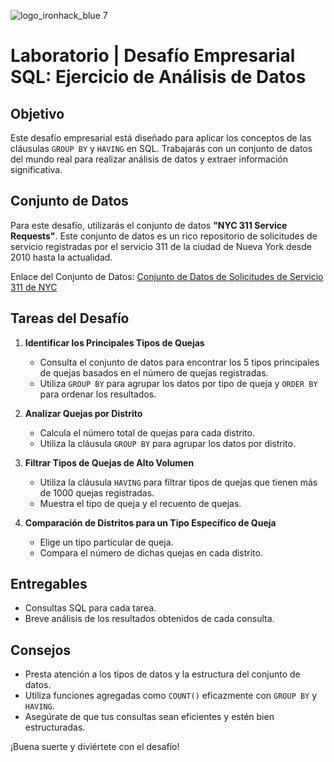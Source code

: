 ![logo_ironhack_blue 7](https://user-images.githubusercontent.com/23629340/40541063-a07a0a8a-601a-11e8-91b5-2f13e4e6b441.png)

# Laboratorio | Desafío Empresarial SQL: Ejercicio de Análisis de Datos

## Objetivo

Este desafío empresarial está diseñado para aplicar los conceptos de las cláusulas `GROUP BY` y `HAVING` en SQL. Trabajarás con un conjunto de datos del mundo real para realizar análisis de datos y extraer información significativa.

## Conjunto de Datos

Para este desafío, utilizarás el conjunto de datos **"NYC 311 Service Requests"**. Este conjunto de datos es un rico repositorio de solicitudes de servicio registradas por el servicio 311 de la ciudad de Nueva York desde 2010 hasta la actualidad.

Enlace del Conjunto de Datos: [Conjunto de Datos de Solicitudes de Servicio 311 de NYC](https://nycopendata.socrata.com/Social-Services/311-Service-Requests-from-2010-to-Present/erm2-nwe9)

## Tareas del Desafío

1. **Identificar los Principales Tipos de Quejas**
   - Consulta el conjunto de datos para encontrar los 5 tipos principales de quejas basados en el número de quejas registradas.
   - Utiliza `GROUP BY` para agrupar los datos por tipo de queja y `ORDER BY` para ordenar los resultados.

2. **Analizar Quejas por Distrito**
   - Calcula el número total de quejas para cada distrito.
   - Utiliza la cláusula `GROUP BY` para agrupar los datos por distrito.

3. **Filtrar Tipos de Quejas de Alto Volumen**
   - Utiliza la cláusula `HAVING` para filtrar tipos de quejas que tienen más de 1000 quejas registradas.
   - Muestra el tipo de queja y el recuento de quejas.

4. **Comparación de Distritos para un Tipo Específico de Queja**
   - Elige un tipo particular de queja.
   - Compara el número de dichas quejas en cada distrito.

## Entregables

- Consultas SQL para cada tarea.
- Breve análisis de los resultados obtenidos de cada consulta.

## Consejos

- Presta atención a los tipos de datos y la estructura del conjunto de datos.
- Utiliza funciones agregadas como `COUNT()` eficazmente con `GROUP BY` y `HAVING`.
- Asegúrate de que tus consultas sean eficientes y estén bien estructuradas.

¡Buena suerte y diviértete con el desafío!